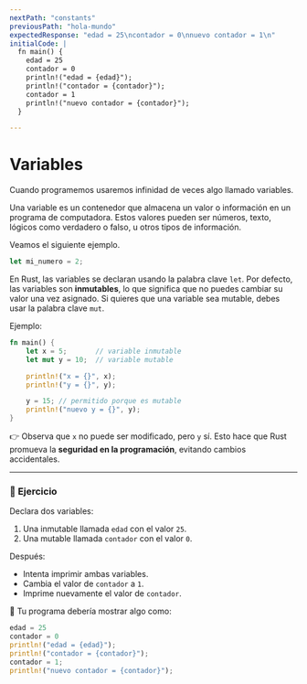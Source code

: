 ```yaml
---
nextPath: "constants"
previousPath: "hola-mundo"
expectedResponse: "edad = 25\ncontador = 0\nnuevo contador = 1\n"
initialCode: |
  fn main() {
    edad = 25
    contador = 0
    println!("edad = {edad}");
    println!("contador = {contador}");
    contador = 1
    println!("nuevo contador = {contador}");
  }

---
```


# Variables

Cuando programemos usaremos infinidad de veces algo llamado variables.

Una variable es un contenedor que almacena un valor o información en un programa de computadora. Estos valores pueden ser números, texto, lógicos como verdadero o falso, u otros tipos de información.

Veamos el siguiente ejemplo.

```rust
let mi_numero = 2;
```

En Rust, las variables se declaran usando la palabra clave `let`.
Por defecto, las variables son **inmutables**, lo que significa que no puedes cambiar su valor una vez asignado.
Si quieres que una variable sea mutable, debes usar la palabra clave `mut`.

Ejemplo:

```rust
fn main() {
    let x = 5;       // variable inmutable
    let mut y = 10;  // variable mutable

    println!("x = {}", x);
    println!("y = {}", y);

    y = 15; // permitido porque es mutable
    println!("nuevo y = {}", y);
}
```

👉 Observa que `x` no puede ser modificado, pero `y` sí.
Esto hace que Rust promueva la **seguridad en la programación**, evitando cambios accidentales.

---

### 📝 Ejercicio

Declara dos variables:

1. Una inmutable llamada `edad` con el valor `25`.
2. Una mutable llamada `contador` con el valor `0`.

Después:

* Intenta imprimir ambas variables.
* Cambia el valor de `contador` a `1`.
* Imprime nuevamente el valor de `contador`.

🔹 Tu programa debería mostrar algo como:

```rust
edad = 25
contador = 0
println!("edad = {edad}");
println!("contador = {contador}");
contador = 1;
println!("nuevo contador = {contador}");
```
